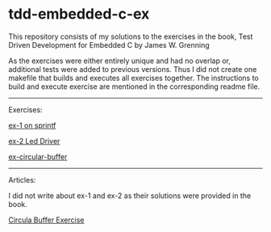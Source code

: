 # tdd-embedded-c-ex
This repository consists of my solutions to the exercises in the book, Test Driven Development for Embedded C by James W. Grenning

As the exercises were either entirely unique and had no overlap or, additional tests were added to previous versions. Thus I did not create one makefile that builds and executes all exercises together. The instructions to build and execute exercise are mentioned in the corresponding readme file.

---
Exercises:

[ex-1 on sprintf](https://github.com/NatsuDrag9/tdd-embedded-c-ex/tree/main)

[ex-2 Led Driver](https://github.com/NatsuDrag9/tdd-embedded-c-ex/tree/main/ex-2)

[ex-circular-buffer](https://github.com/NatsuDrag9/tdd-embedded-c-ex/tree/main/ex-circular-buffer-fifo)

---
Articles:

I did not write about ex-1 and ex-2 as their solutions were provided in the book.

[Circula Buffer Exercise](https://rohitimandi.medium.com/test-driven-development-for-embedded-c-by-james-w-grenning-circular-buffer-solution-6a9238fb7b32)
